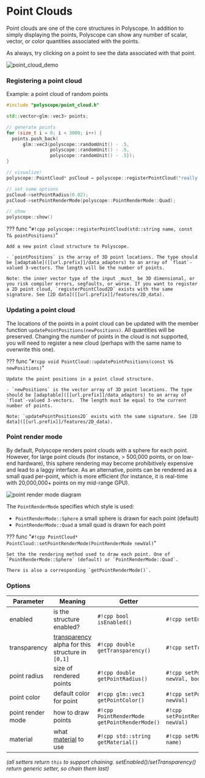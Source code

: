 # Point Clouds

Point clouds are one of the core structures in Polyscope. In addition to simply displaying the points, Polyscope can show any number of scalar, vector, or color quantities associated with the points.

As always, try clicking on a point to see the data associated with that point.

![point_cloud_demo](../../media/point_cloud_demo.gif)

### Registering a point cloud

Example: a point cloud of random points
```cpp
#include "polyscope/point_cloud.h"

std::vector<glm::vec3> points;

// generate points
for (size_t i = 0; i < 3000; i++) {
  points.push_back(
      glm::vec3{polyscope::randomUnit() - .5, 
                polyscope::randomUnit() - .5, 
                polyscope::randomUnit() - .5});
}

// visualize!
polyscope::PointCloud* psCloud = polyscope::registerPointCloud("really great points", points);

// set some options
psCloud->setPointRadius(0.02);
psCloud->setPointRenderMode(polyscope::PointRenderMode::Quad);

// show
polyscope::show()
```

??? func "`#!cpp polyscope::registerPointCloud(std::string name, const T& pointPositions)`"

    Add a new point cloud structure to Polyscope.

    - `pointPositions` is the array of 3D point locations. The type should be [adaptable]([[url.prefix]]/data_adaptors) to an array of `float`-valued 3-vectors. The length will be the number of points.

    Note: the inner vector type of the input _must_ be 3D dimensional, or you risk compiler errors, segfaults, or worse. If you want to register a 2D point cloud, `registerPointCloud2D` exists with the same signature. See [2D data]([[url.prefix]]/features/2D_data).


### Updating a point cloud

The locations of the points in a point cloud can be updated with the member function `updatePointPositions(newPositions)`. All quantities will be preserved. Changing the _number_ of points in the cloud is not supported, you will need to register a new cloud (perhaps with the same name to overwrite this one).


??? func "`#!cpp void PointCloud::updatePointPositions(const V& newPositions)`"

    Update the point positions in a point cloud structure.

    - `newPositions` is the vector array of 3D point locations. The type should be [adaptable]([[url.prefix]]/data_adaptors) to an array of `float`-valued 3-vectors.  The length must be equal to the current number of points.

    Note: `updatePointPositions2D` exists with the same signature. See [2D data]([[url.prefix]]/features/2D_data).

### Point render mode

By default, Polyscope renders point clouds with a sphere for each point. However, for large point clouds (for instance, > 500,000 points, or on low-end hardware), this sphere rendering may become prohibitively expensive and lead to a laggy interface. As an alternative, points can be rendered as a small quad per-point, which is more efficient (for instance, it is real-time with 20,000,000+ points on my mid-range GPU).

![point render mode diagram](../../media/point_render_mode_diagram.jpg)

The `PointRenderMode` specifies which style is used:

- `PointRenderMode::Sphere` a small sphere is drawn for each point (default)
- `PointRenderMode::Quad` a small quad is drawn for each point

??? func "`#!cpp PointCloud* PointCloud::setPointRenderMode(PointRenderMode newVal)`"

    Set the the rendering method used to draw each point. One of `PointRenderMode::Sphere` (default) or `PointRenderMode::Quad`.

    There is also a corresponding `getPointRenderMode()`.


### Options


**Parameter** | **Meaning** | **Getter** | **Setter** | **Persistent?**
--- | --- | --- | --- | ---
enabled | is the structure enabled? | `#!cpp bool isEnabled()` | `#!cpp setEnabled(bool newVal)` | [yes]([[url.prefix]]/basics/parameters/#persistent-values)
transparency | [transparency]([[url.prefix]]/features/transparency) alpha for this structure in `[0,1]` | `#!cpp double getTransparency()` | `#!cpp setTransparency(double val)` | [yes]([[url.prefix]]/basics/parameters/#persistent-values)
point radius | size of rendered points | `#!cpp double getPointRadius()` | `#!cpp setPointRadius(double newVal, bool isRelative=true)` | [yes]([[url.prefix]]/basics/parameters/#persistent-values) |
point color | default color for point | `#!cpp glm::vec3 getPointColor()` | `#!cpp setPointColor(glm::vec3 newVal)` | [yes]([[url.prefix]]/basics/parameters/#persistent-values) |
point render mode | how to draw points | `#!cpp PointRenderMode getPointRenderMode()` | `#!cpp setPointRenderMode(PointRenderMode newVal)` | [yes]([[url.prefix]]/basics/parameters/#persistent-values) |
material | what [material]([[url.prefix]]/features/materials) to use | `#!cpp std::string getMaterial()` | `#!cpp setMaterial(std::string name)` | [yes]([[url.prefix]]/basics/parameters/#persistent-values) |

_(all setters return `this` to support chaining. setEnabled()/setTransparency() return generic setter, so chain them last)_
